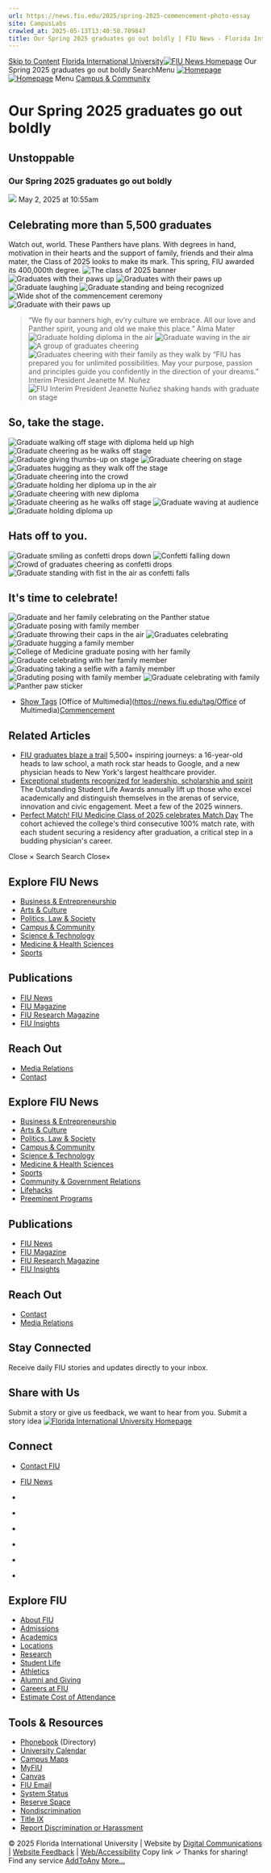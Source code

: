 ```yaml
---
url: https://news.fiu.edu/2025/spring-2025-commencement-photo-essay
site: CampusLabs
crawled_at: 2025-05-13T13:40:58.709847
title: Our Spring 2025 graduates go out boldly | FIU News - Florida International University
---
```


[Skip to Content](https://news.fiu.edu/2025/spring-2025-commencement-photo-essay#main)
[Florida International University](https://www.fiu.edu/)[![FIU News Homepage](https://news.fiu.edu/_assets/images/fiu-news-logo.png)](https://news.fiu.edu/index)
Our Spring 2025 graduates go out boldly
SearchMenu
[![Homepage](https://news.fiu.edu/_assets/images/fiu-news-logo.png)![Homepage](https://news.fiu.edu/_assets/images/fiu-news-logo-mobile.png)](https://news.fiu.edu/index)
Menu
[Campus & Community](https://news.fiu.edu/campus-and-community/index)
# Our Spring 2025 graduates go out boldly
## Unstoppable
### Our Spring 2025 graduates go out boldly
![](https://res.cloudinary.com/digicomm/image/upload/t_full-banner-large/news-magazine/2025/_assets/commencement-spring-2025/banner-hero.jpg)
May 2, 2025 at 10:55am
[](https://www.addtoany.com/share#url=https%3A%2F%2Fnews.fiu.edu%2F2025%2Fspring-2025-commencement-photo-essay&title=Our%20Spring%202025%20graduates%20go%20out%20boldly%20%7C%20FIU%20News%20-%20Florida%20International%20University)
## Celebrating more than 5,500 graduates
Watch out, world. These Panthers have plans. With degrees in hand, motivation in their hearts and the support of family, friends and their alma mater, the Class of 2025 looks to make its mark. This spring, FIU awarded its 400,000th degree. 
![The class of 2025 banner](https://news.fiu.edu/2025/_assets/commencement-spring-2025/fiu-grads-01.jpg)
![Graduates with their paws up](https://news.fiu.edu/2025/_assets/commencement-spring-2025/fiu-grads-02.jpg)
![Graduates with their paws up](https://news.fiu.edu/2025/_assets/commencement-spring-2025/fiu-grads-03.jpg)
![Graduate laughing ](https://news.fiu.edu/2025/_assets/commencement-spring-2025/fiu-grads-04.jpg)
![Graduate standing and being recognized](https://news.fiu.edu/2025/_assets/commencement-spring-2025/fiu-grads-05.jpg)
![Wide shot of the commencement ceremony ](https://news.fiu.edu/2025/_assets/commencement-spring-2025/fiu-grads-06.jpg)
![Graduate with their paws up](https://news.fiu.edu/2025/_assets/commencement-spring-2025/fiu-grads-07.jpg)
> “We fly our banners high, ev’ry culture we embrace. All our love and Panther spirit, young and old we make this place.” Alma Mater
![Graduate holding diploma in the air](https://news.fiu.edu/2025/_assets/commencement-spring-2025/fiu-alma-mater-01.jpg)
![Graduate waving in the air](https://news.fiu.edu/2025/_assets/commencement-spring-2025/fiu-alma-mater-02.jpg)
![A group of graduates cheering](https://news.fiu.edu/2025/_assets/commencement-spring-2025/fiu-alma-mater-03.jpg)
![Graduates cheering with their family as they walk by](https://news.fiu.edu/2025/_assets/commencement-spring-2025/fiu-alma-mater-04.jpg)
> “FIU has prepared you for unlimited possibilities. May your purpose, passion and principles guide you confidently in the direction of your dreams.” Interim President Jeanette M. Nuñez 
![FIU Interim President Jeanette Nuñez shaking hands with graduate on stage](https://news.fiu.edu/2025/_assets/commencement-spring-2025/fiu-stage-01.jpg)
## So, take the stage.
![Graduate walking off stage with diploma held up high ](https://news.fiu.edu/2025/_assets/commencement-spring-2025/fiu-stage-02.jpg)
![Graduate cheering as he walks off stage](https://news.fiu.edu/2025/_assets/commencement-spring-2025/fiu-stage-03.jpg)
![Graduate giving thumbs-up on stage](https://news.fiu.edu/2025/_assets/commencement-spring-2025/fiu-stage-04.jpg)
![Graduate cheering on stage](https://news.fiu.edu/2025/_assets/commencement-spring-2025/fiu-stage-05.jpg)
![Graduates hugging as they walk off the stage](https://news.fiu.edu/2025/_assets/commencement-spring-2025/fiu-stage-06.jpg)
![Graduate cheering into the crowd ](https://news.fiu.edu/2025/_assets/commencement-spring-2025/fiu-stage-07.jpg)
![Graduate holding her diploma up in the air](https://news.fiu.edu/2025/_assets/commencement-spring-2025/fiu-stage-08.jpg)
![Graduate cheering with new diploma](https://news.fiu.edu/2025/_assets/commencement-spring-2025/fiu-stage-09.jpg)
![Graduate cheering as he walks off stage](https://news.fiu.edu/2025/_assets/commencement-spring-2025/fiu-stage-10.jpg)
![Graduate waving at audience](https://news.fiu.edu/2025/_assets/commencement-spring-2025/fiu-stage-11.jpg)
![Graduate holding diploma up](https://news.fiu.edu/2025/_assets/commencement-spring-2025/fiu-stage-12.jpg)
## Hats off to you.
![Graduate smiling as confetti drops down](https://news.fiu.edu/2025/_assets/commencement-spring-2025/fiu-celebrate-01.jpg)
![Confetti falling down](https://news.fiu.edu/2025/_assets/commencement-spring-2025/fiu-celebrate-02.jpg)
![Crowd of graduates cheering as confetti drops](https://news.fiu.edu/2025/_assets/commencement-spring-2025/fiu-celebrate-03.jpg)
![Graduate standing with fist in the air as confetti falls](https://news.fiu.edu/2025/_assets/commencement-spring-2025/fiu-celebrate-04.jpg)
## It's time to celebrate!
![Graduate and her family celebrating on the Panther statue](https://news.fiu.edu/2025/_assets/commencement-spring-2025/fiu-celebrate-05.jpg)
![Graduate posing with family member](https://news.fiu.edu/2025/_assets/commencement-spring-2025/fiu-celebrate-11.jpg)
![Graduate throwing their caps in the air](https://news.fiu.edu/2025/_assets/commencement-spring-2025/fiu-celebrate-08.jpg)
![Graduates celebrating](https://news.fiu.edu/2025/_assets/commencement-spring-2025/fiu-celebrate-09.jpg)
![Graduate hugging a family member](https://news.fiu.edu/2025/_assets/commencement-spring-2025/fiu-celebrate-10.jpg)
![College of Medicine graduate posing with her family ](https://news.fiu.edu/2025/_assets/commencement-spring-2025/fiu-celebrate-06.jpg)
![Graduate celebrating with her family member](https://news.fiu.edu/2025/_assets/commencement-spring-2025/fiu-celebrate-07.jpg)
![Graduating taking a selfie with a family member](https://news.fiu.edu/2025/_assets/commencement-spring-2025/fiu-celebrate-12.jpg)
![Graduting posing with family member](https://news.fiu.edu/2025/_assets/commencement-spring-2025/fiu-celebrate-13.jpg)
![Graduate celebrating with family](https://news.fiu.edu/2025/_assets/commencement-spring-2025/fiu-celebrate-14.jpg)
![Panther paw sticker](https://news.fiu.edu/2024/_assets/commencement-fall-2024/sticker-paw-blue.svg)
  * [Show Tags](https://news.fiu.edu/2025/spring-2025-commencement-photo-essay)
[Office of Multimedia](https://news.fiu.edu/tag/Office of Multimedia)[Commencement](https://news.fiu.edu/tag/Commencement)


## Related Articles
  * [FIU graduates blaze a trail](https://news.fiu.edu/2025/fiu-graduates-blaze-a-trail)
5,500+ inspiring journeys: a 16-year-old heads to law school, a math rock star heads to Google, and a new physician heads to New York's largest healthcare provider.
[](https://news.fiu.edu/2025/fiu-graduates-blaze-a-trail)
  * [Exceptional students recognized for leadership, scholarship and spirit](https://news.fiu.edu/2025/exceptional-students-recognized-for-leadership-scholarship-and-spirit)
The Outstanding Student Life Awards annually lift up those who excel academically and distinguish themselves in the arenas of service, innovation and civic engagement. Meet a few of the 2025 winners.
[](https://news.fiu.edu/2025/exceptional-students-recognized-for-leadership-scholarship-and-spirit)
  * [Perfect Match! FIU Medicine Class of 2025 celebrates Match Day](https://news.fiu.edu/2025/perfect-match-fiu-medicine-class-of-2025-celebrates-match-day)
The cohort achieved the college's third consecutive 100% match rate, with each student securing a residency after graduation, a critical step in a budding physician's career.
[](https://news.fiu.edu/2025/perfect-match-fiu-medicine-class-of-2025-celebrates-match-day)


Close ×
Search
Search
Close×
## Explore FIU News
  * [Business & Entrepreneurship](https://news.fiu.edu/business-and-entrepreneurship/index)
  * [Arts & Culture](https://news.fiu.edu/arts-and-culture/index)
  * [Politics, Law & Society ](https://news.fiu.edu/politics-law-and-society/index)
  * [Campus & Community](https://news.fiu.edu/campus-and-community/index)
  * [Science & Technology](https://news.fiu.edu/science-and-technology/index)
  * [Medicine & Health Sciences](https://news.fiu.edu/medicine-and-health-sciences/index)
  * [Sports](https://news.fiu.edu/sports/index)


## Publications
  * [FIU News](https://news.fiu.edu/index)
  * [FIU Magazine](https://news.fiu.edu/magazine/index)
  * [FIU Research Magazine](https://news.fiu.edu/research-magazine/index)
  * [FIU Insights](https://news.fiu.edu/insights/)


## Reach Out
  * [Media Relations](https://news.fiu.edu/about/media-relations)
  * [Contact](https://news.fiu.edu/about/contact)


## Explore FIU News
  * [Business & Entrepreneurship](https://news.fiu.edu/business-and-entrepreneurship/index)
  * [Arts & Culture](https://news.fiu.edu/arts-and-culture/index)
  * [Politics, Law & Society](https://news.fiu.edu/politics-law-and-society/index)
  * [Campus & Community](https://news.fiu.edu/campus-and-community/index)
  * [Science & Technology](https://news.fiu.edu/science-and-technology/index)
  * [Medicine & Health Sciences](https://news.fiu.edu/medicine-and-health-sciences/index)
  * [Sports](https://news.fiu.edu/sports/index)
  * [Community & Government Relations](https://news.fiu.edu/community-and-government-relations/index)
  * [Lifehacks](https://news.fiu.edu/lifehacks/index)
  * [Preeminent Programs](https://news.fiu.edu/preeminent-programs/index)


## Publications
  * [FIU News](https://news.fiu.edu/index)
  * [FIU Magazine](https://news.fiu.edu/magazine/index)
  * [FIU Research Magazine](https://news.fiu.edu/research-magazine/index)
  * [FIU Insights](https://news.fiu.edu/insights/index.html)


## Reach Out
  * [Contact](https://news.fiu.edu/about/contact)
  * [Media Relations](https://news.fiu.edu/about/media-relations)


## Stay Connected
Receive daily FIU stories and updates directly to your inbox.
## Share with Us
Submit a story or give us feedback, we want to hear from you.
Submit a story idea
[ ![Florida International University Homepage](https://digicdn.fiu.edu/core/_assets/images/footer-logo.svg) ](https://www.fiu.edu/)
## Connect
  * [Contact FIU](https://www.fiu.edu/about/contact-us/index.html)
  * [FIU News](https://news.fiu.edu/)


  * [](https://www.instagram.com/fiuinstagram/)
  * [](https://www.linkedin.com/school/florida-international-university/)
  * [](https://www.facebook.com/floridainternational)
  * [](https://twitter.com/fiu)
  * [](https://www.youtube.com/user/FloridaInternational)
  * [](https://flickr.com/photos/fiu)


## Explore FIU
  * [About FIU](https://www.fiu.edu/about/index.html)
  * [Admissions](https://www.fiu.edu/admissions/index.html)
  * [Academics](https://www.fiu.edu/academics/index.html)
  * [Locations](https://www.fiu.edu/locations/index.html)
  * [Research](https://www.fiu.edu/research/index.html)
  * [Student Life](https://www.fiu.edu/student-life/index.html)
  * [Athletics](https://www.fiu.edu/athletics/index.html)
  * [Alumni and Giving](https://www.fiu.edu/alumni-and-giving/index.html)
  * [Careers at FIU](https://hr.fiu.edu/careers/)
  * [Estimate Cost of Attendance](https://onestop.fiu.edu/finances/estimate-your-costs/)


## Tools & Resources
  * [Phonebook](https://phonebook.fiu.edu) (Directory)
  * [University Calendar](https://calendar.fiu.edu/)
  * [Campus Maps](https://campusmaps.fiu.edu/)
  * [MyFIU](https://my.fiu.edu/)
  * [Canvas](https://canvas.fiu.edu)
  * [FIU Email](http://mail.fiu.edu/)
  * [System Status](https://fiu.service-now.com/sp?id=services_status)
  * [Reserve Space](https://centralreservations.fiu.edu/)
  * [Nondiscrimination](https://ace.fiu.edu/civil-rights/harassment-and-discrimination/)
  * [Title IX](https://ace.fiu.edu/title-ix/)
  * [Report Discrimination or Harassment](https://report.fiu.edu/)


© 2025 Florida International University  | Website by [Digital Communications](https://stratcomm.fiu.edu/digital-print/websites/) | [Website Feedback](https://webforms.fiu.edu/view.php?id=370774) | [Web/Accessibility](https://accessibility.fiu.edu/)
Copy link
✓
Thanks for sharing!
Find any service
[AddToAny](https://www.addtoany.com "Share Buttons")
[More…](https://news.fiu.edu/2025/spring-2025-commencement-photo-essay#addtoany "Show all")
